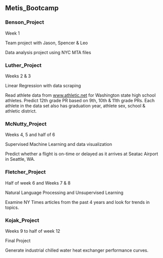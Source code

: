 ## Metis_Bootcamp

### Benson_Project
Week 1
 
Team project with Jason, Spencer & Leo   

Data analysis project using NYC MTA files   

### Luther_Project
Weeks 2 & 3

Linear Regression with data scraping

Read athlete data from www.athletic.net for Washington state high school athletes.  Predict 12th grade PR based on 9th, 10th & 11th grade PRs.  Each athlete in the data set also has graduation year, athlete sex, school & athletic district.

### McNutty_Project
Weeks 4, 5 and half of 6

Supervised Machine Learning and data visualization

Predict whether a flight is on-time or delayed as it arrives at Seatac Airport in Seattle, WA.  

### Fletcher_Project
Half of week 6 and Weeks 7 & 8

Natural Language Processing and Unsupervised Learning   

Examine NY Times articles from the past 4 years and look for trends in topics.

### Kojak_Project
Weeks 9 to half of week 12   

Final Project   

Generate industrial chilled water heat exchanger performance curves.

